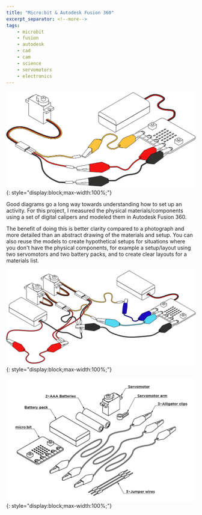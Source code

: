 ```yaml
---
title: "Micro:bit & Autodesk Fusion 360"
excerpt_separator: <!--more-->
tags:
    - microbit
    - fusion
    - autodesk
    - cad
    - cam
    - science
    - servomotors
    - electronics
---
```


![Simple single micro:bit servomotor layout drawn in Autodesk Fusion 360.](layout-diagram-1.png){: style="display:block;max-width:100%;"}

Good diagrams go a long way towards understanding how to set up an activity. For this project, I measured the physical materials/components using a set of digital calipers and modeled them in Autodesk Fusion 360. 

<!-- more -->

The benefit of doing this is better clarity compared to a photograph and more detailed than an abstract drawing of the materials and setup. You can also reuse the models to create hypothetical setups for situations where you don't have the physical components, for example a setup/layout using two servomotors and two battery packs, and to create clear layouts for a materials list.

![Layout using a single micro:bit to control two servomotors powered by two battery packs, drawn in Autodesk Fusion 360.](layout-diagram-2.png){: style="display:block;max-width:100%;"}

![Example diagram of materials needed for an activity, drawn in Autodesk Fusion 360.](materials-diagram.png){: style="display:block;max-width:100%;"}